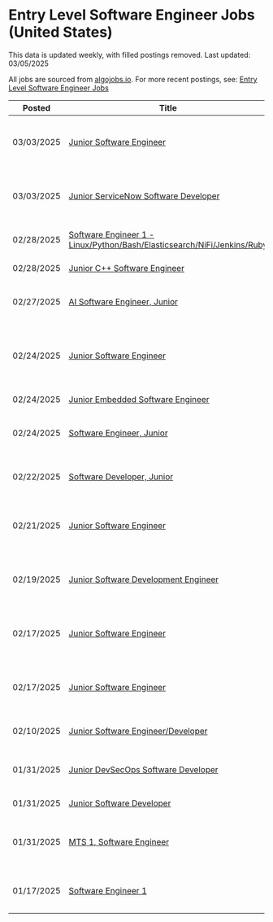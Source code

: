 # Entry Level Software Engineer Jobs (United States)

This data is updated weekly, with filled postings removed. Last updated: 03/05/2025

All jobs are sourced from [algojobs.io](https://algojobs.io/). For more recent postings, see: [Entry Level Software Engineer Jobs](https://algojobs.io/new-grad-swe)

| Posted | Title | Company | Salary | Location |
| --- | --- | --- | --- | --- |
| 03/03/2025 | [Junior Software Engineer](https://algojobs.io/jobs/3349377) | [NASCAR](https://algojobs.io/company/nascar/) | N/A | Daytona Beach, FL, United States of America |
| 03/03/2025 | [Junior ServiceNow Software Developer](https://algojobs.io/jobs/3350840) | [GDIT](https://algojobs.io/company/gdit/) | $49K - $56K | Any Location / Remote, United States of America |
| 02/28/2025 | [Software Engineer 1 - Linux/Python/Bash/Elasticsearch/NiFi/Jenkins/Ruby](https://algojobs.io/jobs/3336329) | [Captivation Software](https://algojobs.io/company/captivation/) | $130K - $270K | Annapolis Junction, MD |
| 02/28/2025 | [Junior C++ Software Engineer](https://algojobs.io/jobs/3303615) | [Latitude Inc](https://algojobs.io/company/latitudeinc/) | $42 - $46 | McLean, VA |
| 02/27/2025 | [AI Software Engineer, Junior](https://algojobs.io/jobs/3316471) | [Booz Allen Hamilton](https://algojobs.io/company/bah/) | $54K - $123K | Arlington, VA, United States of America |
| 02/24/2025 | [Junior Software Engineer](https://algojobs.io/jobs/3294041) | [Interchain Labs (Skip)](https://algojobs.io/company/interchain/) | N/A | New York, New York, United States, Remote, Remote |
| 02/24/2025 | [Junior Embedded Software Engineer](https://algojobs.io/jobs/3263167) | [Hatch IT](https://algojobs.io/company/hatchit/) | N/A | East Walpole, MA |
| 02/24/2025 | [Software Engineer, Junior](https://algojobs.io/jobs/3258516) | [Booz Allen Hamilton](https://algojobs.io/company/bah/) | $51K - $106K | McLean, VA, United States of America |
| 02/22/2025 | [Software Developer, Junior](https://algojobs.io/jobs/3236388) | [Booz Allen Hamilton](https://algojobs.io/company/bah/) | $51K - $106K | Charleston, SC, United States of America |
| 02/21/2025 | [Junior Software Engineer](https://algojobs.io/jobs/3227647) | [Sourgum](https://algojobs.io/company/sourgum/) | $80K - $120K | Jersey City, New Jersey, United States (Hybrid) |
| 02/19/2025 | [Junior Software Development Engineer](https://algojobs.io/jobs/3208673) | [TransPerfect](https://algojobs.io/company/transperfect/) | N/A | US-San Juan, PR, United States of America |
| 02/17/2025 | [Junior Software Engineer](https://algojobs.io/jobs/3182553) | [KBR](https://algojobs.io/company/kbr/) | N/A | Huntsville, Alabama, United States of America |
| 02/17/2025 | [Junior Software Engineer](https://algojobs.io/jobs/3182552) | [KBR](https://algojobs.io/company/kbr/) | N/A | Huntsville, Alabama, United States of America |
| 02/10/2025 | [Junior Software Engineer/Developer](https://algojobs.io/jobs/3113703) | [Riverside Research Institute](https://algojobs.io/company/riversideresearch/) | $100K - $140K | Beavercreek, OH, US |
| 01/31/2025 | [Junior DevSecOps Software Developer](https://algojobs.io/jobs/3024924) | [Modern Technology Solutions, Inc.](https://algojobs.io/company/mtsi/) | N/A | Beavercreek, OH, US |
| 01/31/2025 | [Junior Software Developer](https://algojobs.io/jobs/3023565) | [The Tatitlek Corporation](https://algojobs.io/company/tatitlek/) | N/A | US |
| 01/31/2025 | [MTS 1, Software Engineer](https://algojobs.io/jobs/3021601) | [PayPal](https://algojobs.io/company/paypal/) | N/A | Scottsdale, Arizona, United States of America |
| 01/17/2025 | [Software Engineer 1](https://algojobs.io/jobs/2876637) | [VIP (Vermont Information Processing)](https://algojobs.io/company/vipvermontinformationprocessing/) | N/A | Colchester, Vermont, United States |